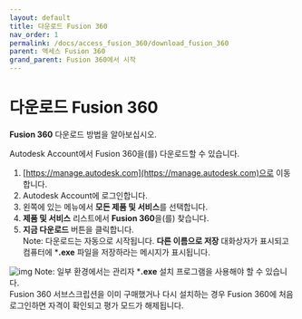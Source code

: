 ```yaml
---
layout: default
title: 다운로드 Fusion 360
nav_order: 1
permalink: /docs/access_fusion_360/download_fusion_360
parent: 액세스 Fusion 360
grand_parent: Fusion 360에서 시작
---
```

# 다운로드 Fusion 360
**Fusion 360** 다운로드 방법을 알아보십시오.

Autodesk Account에서 Fusion 360을(를) 다운로드할 수 있습니다.
1. [https://manage.autodesk.com](https://manage.autodesk.com)으로 이동합니다.
2. Autodesk Account에 로그인합니다.
3. 왼쪽에 있는 메뉴에서 **모든 제품 및 서비스**를 선택합니다.
4. **제품 및 서비스** 리스트에서 **Fusion 360**을(를) 찾습니다.
5. **지금 다운로드** 버튼을 클릭합니다.  
Note: 다운로드는 자동으로 시작됩니다. **다른 이름으로 저장** 대화상자가 표시되고 컴퓨터에 ***.exe** 파일을 저장하라는 메시지가 표시됩니다.  

![img](https://help.autodesk.com/cloudhelp/KOR/Fusion-GetStarted/images/dialog/aa-f360-download.png)
Note: 일부 환경에서는 관리자 ***.exe** 설치 프로그램을 사용해야 할 수 있습니다.  
Fusion 360 서브스크립션을 이미 구매했거나 다시 설치하는 경우 Fusion 360에 처음 로그인하면 자격이 확인되고 평가 모드가 해제됩니다.